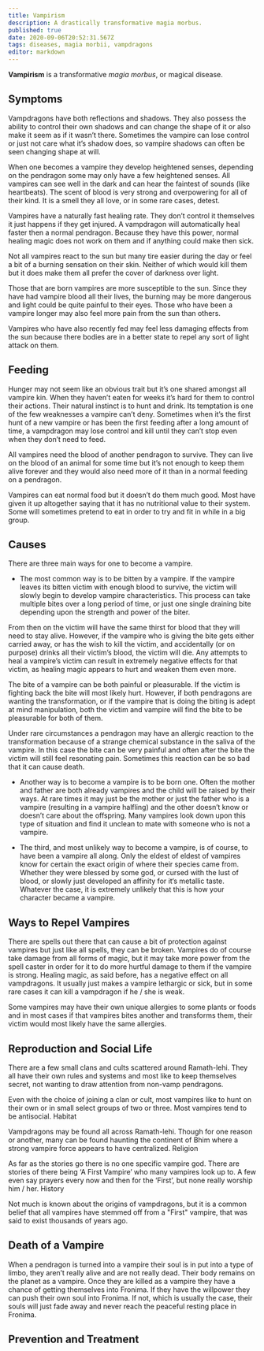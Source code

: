 ```yaml
---
title: Vampirism
description: A drastically transformative magia morbus.
published: true
date: 2020-09-06T20:52:31.567Z
tags: diseases, magia morbii, vampdragons
editor: markdown
---
```


**Vampirism** is a transformative *magia morbus*, or magical disease.

## Symptoms

Vampdragons have both reflections and shadows. They also possess the ability to control their own shadows and can change the shape of it or also make it seem as if it wasn’t there. Sometimes the vampire can lose control or just not care what it’s shadow does, so vampire shadows can often be seen changing shape at will.

When one becomes a vampire they develop heightened senses, depending on the pendragon some may only have a few heightened senses. All vampires can see well in the dark and can hear the faintest of sounds (like heartbeats). The scent of blood is very strong and overpowering for all of their kind. It is a smell they all love, or in some rare cases, detest.

Vampires have a naturally fast healing rate. They don’t control it themselves it just happens if they get injured. A vampdragon will automatically heal faster then a normal pendragon. Because they have this power, normal healing magic does not work on them and if anything could make then sick.

Not all vampires react to the sun but many tire easier during the day or feel a bit of a burning sensation on their skin. Neither of which would kill them but it does make them all prefer the cover of darkness over light.

Those that are born vampires are more susceptible to the sun. Since they have had vampire blood all their lives, the burning may be more dangerous and light could be quite painful to their eyes. Those who have been a vampire longer may also feel more pain from the sun than others.

Vampires who have also recently fed may feel less damaging effects from the sun because there bodies are in a better state to repel any sort of light attack on them.

## Feeding

Hunger may not seem like an obvious trait but it’s one shared amongst all vampire kin. When they haven’t eaten for weeks it’s hard for them to control their actions. Their natural instinct is to hunt and drink. Its temptation is one of the few weaknesses a vampire can’t deny. Sometimes when it’s the first hunt of a new vampire or has been the first feeding after a long amount of time, a vampdragon may lose control and kill until they can’t stop even when they don’t need to feed.

All vampires need the blood of another pendragon to survive. They can live on the blood of an animal for some time but it’s not enough to keep them alive forever and they would also need more of it than in a normal feeding on a pendragon.

Vampires can eat normal food but it doesn’t do them much good. Most have given it up altogether saying that it has no nutritional value to their system. Some will sometimes pretend to eat in order to try and fit in while in a big group.

## Causes

There are three main ways for one to become a vampire.

-   The most common way is to be bitten by a vampire. If the vampire leaves its bitten victim with enough blood to survive, the victim will slowly begin to develop vampire characteristics. This process can take multiple bites over a long period of time, or just one single draining bite depending upon the strength and power of the biter.

From then on the victim will have the same thirst for blood that they will need to stay alive. However, if the vampire who is giving the bite gets either carried away, or has the wish to kill the victim, and accidentally (or on purpose) drinks all their victim’s blood, the victim will die. Any attempts to heal a vampire’s victim can result in extremely negative effects for that victim, as healing magic appears to hurt and weaken them even more.

The bite of a vampire can be both painful or pleasurable. If the victim is fighting back the bite will most likely hurt. However, if both pendragons are wanting the transformation, or if the vampire that is doing the biting is adept at mind manipulation, both the victim and vampire will find the bite to be pleasurable for both of them.

Under rare circumstances a pendragon may have an allergic reaction to the transformation because of a strange chemical substance in the saliva of the vampire. In this case the bite can be very painful and often after the bite the victim will still feel resonating pain. Sometimes this reaction can be so bad that it can cause death.

-   Another way is to become a vampire is to be born one. Often the mother and father are both already vampires and the child will be raised by their ways. At rare times it may just be the mother or just the father who is a vampire (resulting in a vampire halfling) and the other doesn’t know or doesn’t care about the offspring. Many vampires look down upon this type of situation and find it unclean to mate with someone who is not a vampire.

-   The third, and most unlikely way to become a vampire, is of course, to have been a vampire all along. Only the eldest of eldest of vampires know for certain the exact origin of where their species came from. Whether they were blessed by some god, or cursed with the lust of blood, or slowly just developed an affinity for it‘s metallic taste. Whatever the case, it is extremely unlikely that this is how your character became a vampire.

## Ways to Repel Vampires

There are spells out there that can cause a bit of protection against vampires but just like all spells, they can be broken. Vampires do of course take damage from all forms of magic, but it may take more power from the spell caster in order for it to do more hurtful damage to them if the vampire is strong. Healing magic, as said before, has a negative effect on all vampdragons. It usually just makes a vampire lethargic or sick, but in some rare cases it can kill a vampdragon if he / she is weak.

Some vampires may have their own unique allergies to some plants or foods and in most cases if that vampires bites another and transforms them, their victim would most likely have the same allergies.

## Reproduction and Social Life

There are a few small clans and cults scattered around Ramath-lehi. They all have their own rules and systems and most like to keep themselves secret, not wanting to draw attention from non-vamp pendragons.

Even with the choice of joining a clan or cult, most vampires like to hunt on their own or in small select groups of two or three. Most vampires tend to be antisocial. Habitat

Vampdragons may be found all across Ramath-lehi. Though for one reason or another, many can be found haunting the continent of Bhim where a strong vampire force appears to have centralized. Religion

As far as the stories go there is no one specific vampire god. There are stories of there being ‘A First Vampire’ who many vampires look up to. A few even say prayers every now and then for the ‘First’, but none really worship him / her. History

Not much is known about the origins of vampdragons, but it is a common belief that all vampires have stemmed off from a "First" vampire, that was said to exist thousands of years ago.

## Death of a Vampire

When a pendragon is turned into a vampire their soul is in put into a type of limbo, they aren’t really alive and are not really dead. Their body remains on the planet as a vampire. Once they are killed as a vampire they have a chance of getting themselves into Fronima. If they have the willpower they can push their own soul into Fronima. If not, which is usually the case, their souls will just fade away and never reach the peaceful resting place in Fronima.

## Prevention and Treatment